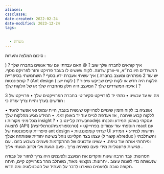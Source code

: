 ```yaml
---
aliases: 
cssclasse: 
date-created: 2022-02-24
date-modified: 2023-12-24
tags:
  
  
  - משרות
---
```


סיכום המלצה והערות :

איך קוראים לחברה שלך שוב ? 😅
האם עבדתי עם עוד אנשים בחברה שלך ?
 ( המשרדים היו בת״א, ווי-וורק שרונה.
לקוח שעשינו לו בעבר פרויקט וחזר לפרויקט נוסף.
יש עוד 2 מפתחים ומעצב בחברה.)
איך עשיתי אעברת ידע בסוף ?
השתמשתי בסיפריית קומפוננטות ? (Ant design )
הלקוח היה חדש או לקוח קיים שביקש שיפור ? (  לקוח ישן )
איפה המשרדים שלך ?
המעצב היה חלק מהחברה שלך או של הלקוח שלך ?

מה יש עד עכשיו:
• נתתי יד לפרוייקט סקיוריטי בחברת הפרוייקטים שלך
• פרוייקט של 3 חודשים בערך
והיית צריך עזרה כי :

• אופציה ב: לקוח הזמין שינויים לפרוייקט שעשית בעבר, היית עמוס ואי אפשר להגיד ללקוח קבוע שיחכה , אז אעדפת לגייס עוד יד באופן זמני.
• המידע  מגיע מהלקוח שלך מכל מיני מקורות ו insight ?
• ‏בשרת קליינט בnodejs  עסקתי בארגון המידע והכנתו לתצוגה (API) (טרנספורמציה/נורמליזציה)
• ‏הוספתי עוד עמודים בפרוייקט react  עם סיפריית קומפוננטות של ant design
• יצרתי קומפוננטות UI חדשות למידע
• ‏המידע עצמו בצד הקליינט נוהל בשיטה יחודית שפותחה אצלך (לא קשור לredux ) והשתלבתי ופיתחתי אותה עוד טיפה.
• עשינו עדכונים של ההתקדמות פעמים בשבוע בזום  . עם פגישות פרונטליות מידי פעם כשיהיה צריך . פעם הגעת אלי ולרוב הגעתי אליך .

חסרונות:  עבד הרבה שעות והקדים את המעצב ולפעמים היה צריך לחזור על עבודה שנעשתה כדי לשנות עיצוב .
יתרונות: מקצועי מאוד, משתלב מהר בפרוייקט קיים,  היתה תקופה טובה ולפעמים נשארנו לדבר על העתיד של הטכנולוגיה ומה חדש.
